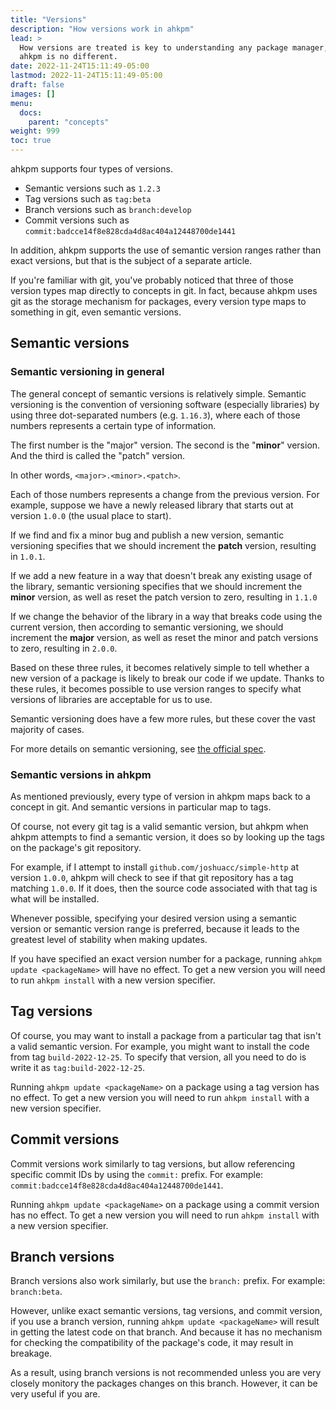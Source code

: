 ```yaml
---
title: "Versions"
description: "How versions work in ahkpm"
lead: >
  How versions are treated is key to understanding any package manager, and
  ahkpm is no different.
date: 2022-11-24T15:11:49-05:00
lastmod: 2022-11-24T15:11:49-05:00
draft: false
images: []
menu:
  docs:
    parent: "concepts"
weight: 999
toc: true
---
```


ahkpm supports four types of versions.

- Semantic versions such as `1.2.3`
- Tag versions such as `tag:beta`
- Branch versions such as `branch:develop`
- Commit versions such as `commit:badcce14f8e828cda4d8ac404a12448700de1441`

In addition, ahkpm supports the use of semantic version ranges rather than exact
versions, but that is the subject of a separate article.

<!-- TODO: Add link to version range article -->

If you're familiar with git, you've probably noticed that three of those version
types map directly to concepts in git. In fact, because ahkpm uses git as the
storage mechanism for packages, every version type maps to something in git,
even semantic versions.

<!-- TODO: If you're not familiar with git, see the git article -->

## Semantic versions

### Semantic versioning in general

The general concept of semantic versions is relatively simple. Semantic
versioning is the convention of versioning software (especially libraries)
by using three dot-separated numbers (e.g. `1.16.3`), where each of those
numbers represents a certain type of information.

The first number is the "major" version. The second is the "**minor**" version.
And the third is called the "patch" version.

In other words, `<major>.<minor>.<patch>`.

Each of those numbers represents a change from the previous version. For example,
suppose we have a newly released library that starts out at version `1.0.0`
(the usual place to start).

If we find and fix a minor bug and publish a new version, semantic versioning
specifies that we should increment the **patch** version, resulting in `1.0.1`.

If we add a new feature in a way that doesn't break any existing
usage of the library, semantic versioning specifies that we should increment
the **minor** version, as well as reset the patch version to zero, resulting in
`1.1.0`

If we change the behavior of the library in a way that breaks code using the
current version, then according to semantic versioning, we should increment the
**major** version, as well as reset the minor and patch versions to zero,
resulting in `2.0.0`.

Based on these three rules, it becomes relatively simple to tell whether a new
version of a package is likely to break our code if we update. Thanks to these
rules, it becomes possible to use version ranges to specify what versions of
libraries are acceptable for us to use.

<!-- TODO: Add link to version range article -->

Semantic versioning does have a few more rules, but these cover the vast
majority of cases.

<aside class="alert alert-info">

For more details on semantic versioning, see [the official spec](https://semver.org).

</aside>

### Semantic versions in ahkpm

As mentioned previously, every type of version in ahkpm maps back to a concept
in git. And semantic versions in particular map to tags.

Of course, not every git tag is a valid semantic version, but ahkpm when ahkpm
attempts to find a semantic version, it does so by looking up the tags on the
package's git repository.

For example, if I attempt to install `github.com/joshuacc/simple-http` at
version `1.0.0`, ahkpm will check to see if that git repository has a tag
matching `1.0.0`. If it does, then the source code associated with that tag
is what will be installed.

Whenever possible, specifying your desired version using a semantic version
or semantic version range is preferred, because it leads to the greatest level
of stability when making updates.

If you have specified an exact version number for a package, running
`ahkpm update <packageName>` will have no effect. To get a new version you will
need to run `ahkpm install` with a new version specifier.

## Tag versions

Of course, you may want to install a package from a particular tag that isn't
a valid semantic version. For example, you might want to install the code from
tag `build-2022-12-25`. To specify that version, all you need to do is write it
as `tag:build-2022-12-25`.

Running `ahkpm update <packageName>` on a package using a tag version has no
effect. To get a new version you will need to run `ahkpm install` with a new
version specifier.

## Commit versions

Commit versions work similarly to tag versions, but allow referencing specific
commit IDs by using the `commit:` prefix. For example:
`commit:badcce14f8e828cda4d8ac404a12448700de1441`.

Running `ahkpm update <packageName>` on a package using a commit version has no
effect. To get a new version you will need to run `ahkpm install` with a new
version specifier.

## Branch versions

Branch versions also work similarly, but use the `branch:` prefix. For example:
`branch:beta`.

However, unlike exact semantic versions, tag versions, and commit version,
if you use a branch version, running `ahkpm update <packageName>` will result
in getting the latest code on that branch. And because it has no mechanism
for checking the compatibility of the package's code, it may result in breakage.

As a result, using branch versions is not recommended unless you are very
closely monitory the packages changes on this branch. However, it can be very
useful if you are.
